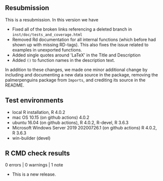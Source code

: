 ## Resubmission
This is a resubmission. In this version we have

* Fixed all of the broken links referencing a deleted branch in `inst/doc/tests_and_coverage.html`
* Removed Rd documentation for all internal functions (which before had shown up with missing RD-tags). This also fixes the issue related to examples in unexported functions. 
* Added single quotes around 'LaTeX' in the Title and Description
* Added `()` to function names in the description text.

In addition to these changes, we made one minor additional change by including and documenting a new data source in the package, removing the palmerpenguins package from `Imports`, and crediting its source in the README.

## Test environments
* local R installation, R 4.0.2
* mac OS 10.15 (on github actions) 4.0.2
* ubuntu 16.04 (on github actions), R 4.0.2, R-devel, R 3.6.3
* Microsoft Windows Server 2019 20200726.1 (on github actions) R 4.0.2, R 3.6.3
* win-builder (devel)

## R CMD check results

0 errors | 0 warnings | 1 note

* This is a new release.
